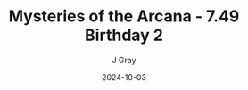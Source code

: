---
title: 'Mysteries of the Arcana - 7.49 Birthday 2'
alt: 'Mysteries of the Arcana'
date: '2024-10-03'
author: 'J Gray'
artist: 'Keira'
---